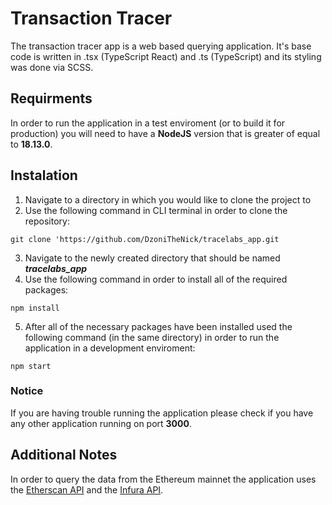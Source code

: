 # Transaction Tracer
The transaction tracer app is a web based querying application. It's base code is written in .tsx (TypeScript React) and .ts (TypeScript) and its styling was done via SCSS.

## Requirments
In order to run the application in a test enviroment (or to build it for production) you will need to have a **NodeJS** version that is greater of equal to **18.13.0**.

## Instalation
  1) Navigate to a directory in which you would like to clone the project to
  2) Use the following command in CLI terminal in order to clone the repository:
  
    git clone 'https://github.com/DzoniTheNick/tracelabs_app.git
         
  3) Navigate to the newly created directory that should be named ***tracelabs_app***
  4) Use the following command in order to install all of the required packages:
  
    npm install
    
  5) After all of the necessary packages have been installed used the following command (in the same directory) in order to run the application in a development enviroment:
  
    npm start
    
  ### Notice
  If you are having trouble running the application please check if you have any other application running on port **3000**.
  
## Additional Notes
In order to query the data from the Ethereum mainnet the application uses the [Etherscan API](https://docs.etherscan.io) and the [Infura API](https://docs.infura.io/infura/networks/ethereum). 
